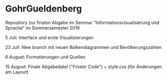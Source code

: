 # GohrGueldenberg
Repository zur finalen Abgabe im Seminar "Informationsvisualisierung und Sprache" im Sommersemester 2019 

5 Juli: Interface und erste Visualisierungen

23 Juli: New branch mit neuen Balkendiagrammen und Bevölkerungszahlen

6 August: Formatierungen und Quellen

15 August: Finale Abgabedatei ("Finaler Code") + style.css (für Änderungen am Layout)
